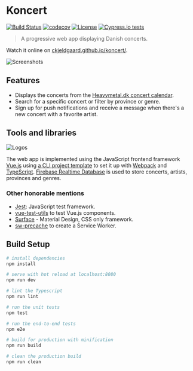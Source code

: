 # Koncert

[![Build Status](https://travis-ci.org/ckjeldgaard/koncert.svg?branch=master)](https://travis-ci.org/ckjeldgaard/koncert)
[![codecov](https://codecov.io/gh/ckjeldgaard/koncert/branch/master/graph/badge.svg)](https://codecov.io/gh/ckjeldgaard/koncert)
[![License](https://img.shields.io/badge/license-MIT-green.svg)](https://github.com/ckjeldgaard/koncert/blob/master/LICENSE.txt)
[![Cypress.io tests](https://img.shields.io/badge/cypress.io-tests-green.svg?style=flat-square)](https://dashboard.cypress.io/#/projects/88qhw8)

> A progressive web app displaying Danish concerts.

Watch it online on [ckjeldgaard.github.io/koncert/](https://ckjeldgaard.github.io/koncert/#/).

![Screenshots](https://imgur.com/fXUfYtp.png)

## Features

* Displays the concerts from the [Heavymetal.dk concert calendar](http://heavymetal.dk/koncertkalender).
* Search for a specific concert or filter by province or genre.
* Sign up for push notifications and receive a message when there's a new concert with a favorite artist.

## Tools and libraries

![Logos](https://i.imgur.com/28AMyei.png)

The web app is implemented using the JavaScript frontend framework [Vue.js](https://vuejs.org/) using [a CLI project template](https://github.com/ducksoupdev/vue-webpack-typescript) to set it up with [Webpack](https://webpack.github.io/) and [TypeScript](https://www.typescriptlang.org/).
[Firebase Realtime Database](https://firebase.google.com/) is used to store concerts, artists, provinces and genres.

### Other honorable mentions

* [Jest](http://facebook.github.io/jest/): JavaScript test framework.
* [vue-test-utils](https://vue-test-utils.vuejs.org/) to test Vue.js components.
* [Surface](https://mildrenben.github.io/surface/) - Material Design, CSS only framework.
* [sw-precache](https://github.com/GoogleChromeLabs/sw-precache) to create a Service Worker.

## Build Setup

``` bash
# install dependencies
npm install

# serve with hot reload at localhost:8080
npm run dev

# lint the Typescript
npm run lint

# run the unit tests
npm test

# run the end-to-end tests
npm e2e

# build for production with minification
npm run build

# clean the production build
npm run clean
```
